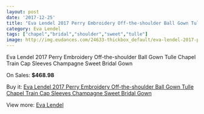```yaml
---
layout: post
date: '2017-12-25'
title: "Eva Lendel 2017 Perry Embroidery Off-the-shoulder Ball Gown Tulle Chapel Train Cap Sleeves Champagne Sweet Bridal Gown"
category: Eva Lendel
tags: ["chapel","bridal","shoulder","sweet","tulle"]
image: http://img.eudances.com/24633-thickbox_default/eva-lendel-2017-perry-embroidery-off-the-shoulder-ball-gown-tulle-chapel-train-cap-sleeves-champagne-sweet-bridal-gown.jpg
---
```

Eva Lendel 2017 Perry Embroidery Off-the-shoulder Ball Gown Tulle Chapel Train Cap Sleeves Champagne Sweet Bridal Gown

On Sales: **$468.98**
<a href="https://www.eudances.com/en/eva-lendel/8192-eva-lendel-2017-perry-embroidery-off-the-shoulder-ball-gown-tulle-chapel-train-cap-sleeves-champagne-sweet-bridal-gown.html"><amp-img layout="responsive" width="600" height="600" src="//img.eudances.com/24633-thickbox_default/eva-lendel-2017-perry-embroidery-off-the-shoulder-ball-gown-tulle-chapel-train-cap-sleeves-champagne-sweet-bridal-gown.jpg" alt="Eva Lendel 2017 Perry Embroidery Off-the-shoulder Ball Gown Tulle Chapel Train Cap Sleeves Champagne Sweet Bridal Gown 0" /></a>
<a href="https://www.eudances.com/en/eva-lendel/8192-eva-lendel-2017-perry-embroidery-off-the-shoulder-ball-gown-tulle-chapel-train-cap-sleeves-champagne-sweet-bridal-gown.html"><amp-img layout="responsive" width="600" height="600" src="//img.eudances.com/24639-thickbox_default/eva-lendel-2017-perry-embroidery-off-the-shoulder-ball-gown-tulle-chapel-train-cap-sleeves-champagne-sweet-bridal-gown.jpg" alt="Eva Lendel 2017 Perry Embroidery Off-the-shoulder Ball Gown Tulle Chapel Train Cap Sleeves Champagne Sweet Bridal Gown 1" /></a>
<a href="https://www.eudances.com/en/eva-lendel/8192-eva-lendel-2017-perry-embroidery-off-the-shoulder-ball-gown-tulle-chapel-train-cap-sleeves-champagne-sweet-bridal-gown.html"><amp-img layout="responsive" width="600" height="600" src="//img.eudances.com/24638-thickbox_default/eva-lendel-2017-perry-embroidery-off-the-shoulder-ball-gown-tulle-chapel-train-cap-sleeves-champagne-sweet-bridal-gown.jpg" alt="Eva Lendel 2017 Perry Embroidery Off-the-shoulder Ball Gown Tulle Chapel Train Cap Sleeves Champagne Sweet Bridal Gown 2" /></a>
<a href="https://www.eudances.com/en/eva-lendel/8192-eva-lendel-2017-perry-embroidery-off-the-shoulder-ball-gown-tulle-chapel-train-cap-sleeves-champagne-sweet-bridal-gown.html"><amp-img layout="responsive" width="600" height="600" src="//img.eudances.com/24637-thickbox_default/eva-lendel-2017-perry-embroidery-off-the-shoulder-ball-gown-tulle-chapel-train-cap-sleeves-champagne-sweet-bridal-gown.jpg" alt="Eva Lendel 2017 Perry Embroidery Off-the-shoulder Ball Gown Tulle Chapel Train Cap Sleeves Champagne Sweet Bridal Gown 3" /></a>
<a href="https://www.eudances.com/en/eva-lendel/8192-eva-lendel-2017-perry-embroidery-off-the-shoulder-ball-gown-tulle-chapel-train-cap-sleeves-champagne-sweet-bridal-gown.html"><amp-img layout="responsive" width="600" height="600" src="//img.eudances.com/24636-thickbox_default/eva-lendel-2017-perry-embroidery-off-the-shoulder-ball-gown-tulle-chapel-train-cap-sleeves-champagne-sweet-bridal-gown.jpg" alt="Eva Lendel 2017 Perry Embroidery Off-the-shoulder Ball Gown Tulle Chapel Train Cap Sleeves Champagne Sweet Bridal Gown 4" /></a>
<a href="https://www.eudances.com/en/eva-lendel/8192-eva-lendel-2017-perry-embroidery-off-the-shoulder-ball-gown-tulle-chapel-train-cap-sleeves-champagne-sweet-bridal-gown.html"><amp-img layout="responsive" width="600" height="600" src="//img.eudances.com/24635-thickbox_default/eva-lendel-2017-perry-embroidery-off-the-shoulder-ball-gown-tulle-chapel-train-cap-sleeves-champagne-sweet-bridal-gown.jpg" alt="Eva Lendel 2017 Perry Embroidery Off-the-shoulder Ball Gown Tulle Chapel Train Cap Sleeves Champagne Sweet Bridal Gown 5" /></a>
<a href="https://www.eudances.com/en/eva-lendel/8192-eva-lendel-2017-perry-embroidery-off-the-shoulder-ball-gown-tulle-chapel-train-cap-sleeves-champagne-sweet-bridal-gown.html"><amp-img layout="responsive" width="600" height="600" src="//img.eudances.com/24634-thickbox_default/eva-lendel-2017-perry-embroidery-off-the-shoulder-ball-gown-tulle-chapel-train-cap-sleeves-champagne-sweet-bridal-gown.jpg" alt="Eva Lendel 2017 Perry Embroidery Off-the-shoulder Ball Gown Tulle Chapel Train Cap Sleeves Champagne Sweet Bridal Gown 6" /></a>

Buy it: [Eva Lendel 2017 Perry Embroidery Off-the-shoulder Ball Gown Tulle Chapel Train Cap Sleeves Champagne Sweet Bridal Gown](https://www.eudances.com/en/eva-lendel/8192-eva-lendel-2017-perry-embroidery-off-the-shoulder-ball-gown-tulle-chapel-train-cap-sleeves-champagne-sweet-bridal-gown.html "Eva Lendel 2017 Perry Embroidery Off-the-shoulder Ball Gown Tulle Chapel Train Cap Sleeves Champagne Sweet Bridal Gown")

View more: [Eva Lendel](https://www.eudances.com/en/125-eva-lendel "Eva Lendel")